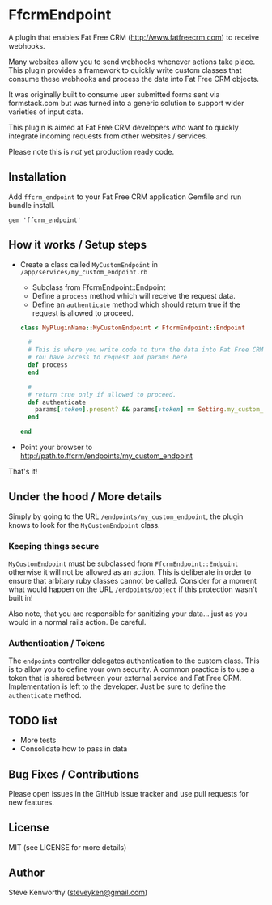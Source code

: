 # FfcrmEndpoint

A plugin that enables Fat Free CRM (http://www.fatfreecrm.com) to receive webhooks.

Many websites allow you to send webhooks whenever actions take place. This plugin provides a framework to quickly write custom classes that consume these webhooks and process the data into Fat Free CRM objects.

It was originally built to consume user submitted forms sent via formstack.com but was turned into a generic solution to support wider varieties of input data.

This plugin is aimed at Fat Free CRM developers who want to quickly integrate incoming requests from other websites / services.

Please note this is *not* yet production ready code.

## Installation

Add ```ffcrm_endpoint``` to your Fat Free CRM application Gemfile and run bundle install.

```gem 'ffcrm_endpoint'```

## How it works / Setup steps

* Create a class called ```MyCustomEndpoint``` in ```/app/services/my_custom_endpoint.rb```
  * Subclass from FfcrmEndpoint::Endpoint
  * Define a ```process``` method which will receive the request data.
  * Define an ```authenticate``` method which should return true if the request is allowed to proceed.

  ```ruby
  class MyPluginName::MyCustomEndpoint < FfcrmEndpoint::Endpoint

    #
    # This is where you write code to turn the data into Fat Free CRM objects.
    # You have access to request and params here
    def process
    end

    #
    # return true only if allowed to proceed.
    def authenticate
      params[:token].present? && params[:token] == Setting.my_custom_endpoint[:token]
    end

  end
  ```

* Point your browser to http://path.to.ffcrm/endpoints/my_custom_endpoint

That's it!

## Under the hood / More details

Simply by going to the URL ```/endpoints/my_custom_endpoint```, the plugin knows to look for the ```MyCustomEndpoint``` class.

### Keeping things secure

```MyCustomEndpoint``` must be subclassed from ```FfcrmEndpoint::Endpoint``` otherwise it will not be allowed as an action. This is deliberate in order to ensure that arbitary ruby classes cannot be called. Consider for a moment what would happen on the URL ```/endpoints/object``` if this protection wasn't built in!

Also note, that you are responsible for sanitizing your data... just as you would in a normal rails action. Be careful.

### Authentication / Tokens

The ```endpoints``` controller delegates authentication to the custom class. This is to allow you to define your own security. A common practice is to use a token that is shared between your external service and Fat Free CRM. Implementation is left to the developer. Just be sure to define the ```authenticate``` method.

## TODO list

* More tests
* Consolidate how to pass in data

## Bug Fixes / Contributions

Please open issues in the GitHub issue tracker and use pull requests for new features.

## License

MIT (see LICENSE for more details)

## Author

Steve Kenworthy (steveyken@gmail.com)
